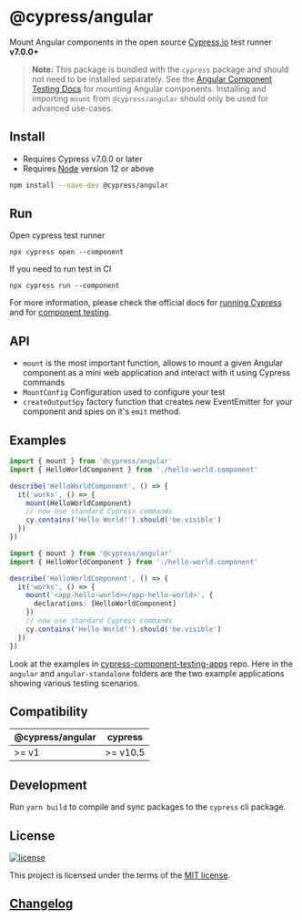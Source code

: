 # @cypress/angular

Mount Angular components in the open source [Cypress.io](https://www.cypress.io/) test runner **v7.0.0+**

> **Note:** This package is bundled with the `cypress` package and should not need to be installed separately. See the [Angular Component Testing Docs](https://docs.cypress.io/guides/component-testing/quickstart-angular#Configuring-Component-Testing) for mounting Angular components. Installing and importing `mount` from `@cypress/angular` should only be used for advanced use-cases.

## Install

- Requires Cypress v7.0.0 or later
- Requires [Node](https://nodejs.org/en/) version 12 or above

```sh
npm install --save-dev @cypress/angular
```

## Run

Open cypress test runner
```
npx cypress open --component
```

If you need to run test in CI
```
npx cypress run --component
```

For more information, please check the official docs for [running Cypress](https://on.cypress.io/guides/getting-started/opening-the-app#Quick-Configuration) and for [component testing](https://on.cypress.io/guides/component-testing/writing-your-first-component-test).

## API

- `mount` is the most important function, allows to mount a given Angular component as a mini web application and interact with it using Cypress commands
- `MountConfig` Configuration used to configure your test
- `createOutputSpy` factory function that creates new EventEmitter for your component and spies on it's `emit` method.

## Examples

```ts
import { mount } from '@cypress/angular'
import { HelloWorldComponent } from './hello-world.component'

describe('HelloWorldComponent', () => {
  it('works', () => {
    mount(HelloWorldComponent)
    // now use standard Cypress commands
    cy.contains('Hello World!').should('be.visible')
  })
})
```

```ts
import { mount } from '@cypress/angular'
import { HelloWorldComponent } from './hello-world.component'

describe('HelloWorldComponent', () => {
  it('works', () => {
    mount('<app-hello-world></app-hello-world>', {
      declarations: [HelloWorldComponent]
    })
    // now use standard Cypress commands
    cy.contains('Hello World!').should('be.visible')
  })
})
```

Look at the examples in [cypress-component-testing-apps](https://github.com/cypress-io/cypress-component-testing-apps) repo. Here in the `angular` and `angular-standalone` folders are the two example applications showing various testing scenarios.


## Compatibility

| @cypress/angular | cypress |
| -------------- | ------- |
| >= v1          | >= v10.5  |

## Development

Run `yarn build` to compile and sync packages to the `cypress` cli package.

## License

[![license](https://img.shields.io/badge/license-MIT-green.svg)](https://github.com/cypress-io/cypress/blob/develop/LICENSE)

This project is licensed under the terms of the [MIT license](/LICENSE).

## [Changelog](./CHANGELOG.md)
